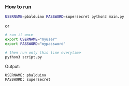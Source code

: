### How to run

```bash
USERNAME=pbalduino PASSWORD=supersecret python3 main.py
```

or

```bash
# run it once
export USERNAME="myuser"
export PASSWORD="mypassword"

# then run only this line everytime
python3 script.py
```

Output:

```bash
USERNAME: pbalduino
PASSWORD: supersecret
```